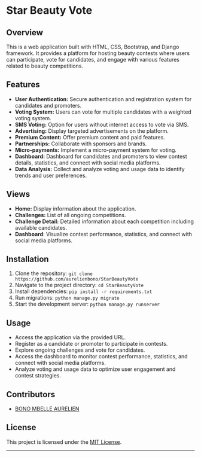 
# Star Beauty Vote

## Overview
This is a web application built with HTML, CSS, Bootstrap, and Django framework. It provides a platform for hosting beauty contests where users can participate, vote for candidates, and engage with various features related to beauty competitions.

## Features
- **User Authentication:** Secure authentication and registration system for candidates and promoters.
- **Voting System:** Users can vote for multiple candidates with a weighted voting system.
- **SMS Voting:** Option for users without internet access to vote via SMS.
- **Advertising:** Display targeted advertisements on the platform.
- **Premium Content:** Offer premium content and paid features.
- **Partnerships:** Collaborate with sponsors and brands.
- **Micro-payments:** Implement a micro-payment system for voting.
- **Dashboard:** Dashboard for candidates and promoters to view contest details, statistics, and connect with social media platforms.
- **Data Analysis:** Collect and analyze voting and usage data to identify trends and user preferences.

## Views
- **Home:** Display information about the application.
- **Challenges:** List of all ongoing competitions.
- **Challenge Detail:** Detailed information about each competition including available candidates.
- **Dashboard**: Visualize contest performance, statistics, and connect with social media platforms.


## Installation
1. Clone the repository: `git clone https://github.com/aurelienbono/StarBeautyVote`
2. Navigate to the project directory: `cd StarBeautyVote`
3. Install dependencies: `pip install -r requirements.txt`
4. Run migrations: `python manage.py migrate`
5. Start the development server: `python manage.py runserver`

## Usage
- Access the application via the provided URL.
- Register as a candidate or promoter to participate in contests.
- Explore ongoing challenges and vote for candidates.
- Access the dashboard to monitor contest performance, statistics, and connect with social media platforms.
- Analyze voting and usage data to optimize user engagement and contest strategies.

## Contributors
- [BONO MBELLE AURELIEN](https://github.com/aurelienbono)

## License
This project is licensed under the [MIT License](LICENSE).

---
